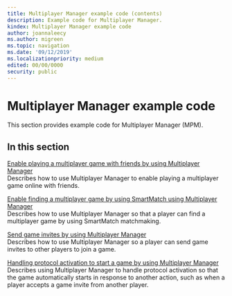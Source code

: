 ```yaml
---
title: Multiplayer Manager example code (contents)
description: Example code for Multiplayer Manager.
kindex: Multiplayer Manager example code
author: joannaleecy
ms.author: migreen
ms.topic: navigation
ms.date: '09/12/2019'
ms.localizationpriority: medium
edited: 00/00/0000
security: public
---
```


# Multiplayer Manager example code

This section provides example code for Multiplayer Manager (MPM).

## In this section  
  
[Enable playing a multiplayer game with friends by using Multiplayer Manager](live-play-multiplayer-with-friends.md)  
Describes how to use Multiplayer Manager to enable playing a multiplayer game online with friends.  
  
[Enable finding a multiplayer game by using SmartMatch using Multiplayer Manager](live-play-multiplayer-with-matchmaking.md)  
Describes how to use Multiplayer Manager so that a player can find a multiplayer game by using SmartMatch matchmaking.  
  
[Send game invites by using Multiplayer Manager](live-send-game-invites.md)  
Describes how to use Multiplayer Manager so a player can send game invites to other players to join a game.  
  
[Handling protocol activation to start a game by using Multiplayer Manager](live-handle-protocol-activation.md)  
Describes using Multiplayer Manager to handle protocol activation so that the game automatically starts in response to another action, such as when a player accepts a game invite from another player.  
  

